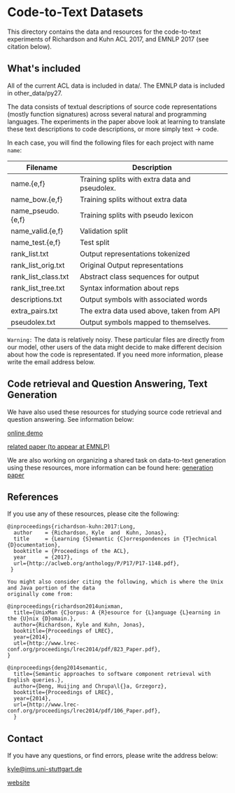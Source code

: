 Code-to-Text Datasets
========================

This directory contains the data and resources for the code-to-text
experiments of Richardson and Kuhn ACL 2017, and EMNLP 2017 (see citation below). 

What's included 
--------------------------

All of the current ACL data is included in data/. The EMNLP data is
included in other_data/py27.

The data consists of textual descriptions of source code representations (mostly function
signatures) across several natural and programming languages. The
experiments in the paper above look at learning to translate these
text descriptions to code descriptions, or more simply text -> code. 

In each case, you will find the following files for each project with
name ``name``: 

| Filename | Description |
|-----------------------|------------------------------------------------|
| name.{e,f} | Training splits with extra data and pseudolex. |
| name\_bow.{e,f} | Training splits without extra data |
| name\_pseudo.{e,f} | Training splits with pseudo lexicon |
| name\_valid.{e,f} | Validation split |
| name\_test.{e,f} | Test split |
| rank\_list.txt | Output representations tokenized |
| rank\_list_orig.txt | Original Output representations |
| rank\_list\_class.txt | Abstract class sequences for output |
| rank\_list\_tree.txt | Syntax information about reps |
| descriptions.txt | Output symbols with associated words |
| extra\_pairs.txt | The extra data used above, taken from API |
| pseudolex.txt | Output symbols mapped to themselves. |

``Warning:`` The data is relatively noisy. These particular files are directly from our model, other users
of the data might decide to make different decision about how the code
is representated. If you need more information, please write the
email address below. 

Code retrieval and Question Answering, Text Generation
--------------------------

We have also used these resources  for studying source
code retrieval and question answering. See information below:

[online demo](http://zubr.ims.uni-stuttgart.de/)

[related paper (to appear at EMNLP)](https://arxiv.org/abs/1706.00468)

We are also working on organizing a shared task on data-to-text
generation using these resources, more information can be found here:
[generation paper](https://arxiv.org/abs/1708.00098)

References
---------------------------

If you use any of these resources, please cite the following: 

```
@inproceedings{richardson-kuhn:2017:Long,
  author    = {Richardson, Kyle  and  Kuhn, Jonas},
  title     = {Learning {S}emantic {C}orrespondences in {T}echnical {D}ocumentation},
  booktitle = {Proceedings of the ACL},
  year      = {2017},
  url={http://aclweb.org/anthology/P/P17/P17-1148.pdf},
 }

You might also consider citing the following, which is where the Unix and Java portion of the data
originally come from:

@inproceedings{richardson2014unixman,
  title={UnixMan {C}orpus: A {R}esource for {L}anguage {L}earning in the {U}nix {D}omain.},
  author={Richardson, Kyle and Kuhn, Jonas},
  booktitle={Proceedings of LREC},
  year={2014},
  utl={http://www.lrec-conf.org/proceedings/lrec2014/pdf/823_Paper.pdf},
}

@inproceedings{deng2014semantic,
  title={Semantic approaches to software component retrieval with English queries.},
  author={Deng, Huijing and Chrupa\l{}a, Grzegorz},
  booktitle={Proceedings of LREC},
  year={2014},
  url={http://www.lrec-conf.org/proceedings/lrec2014/pdf/106_Paper.pdf},
  }
  ```

Contact
-----------------------------

If you have any questions, or find errors, please write the address
below: 

kyle@ims.uni-stuttgart.de

[website](http://www.ims.uni-stuttgart.de/institut/mitarbeiter/kyle/)
